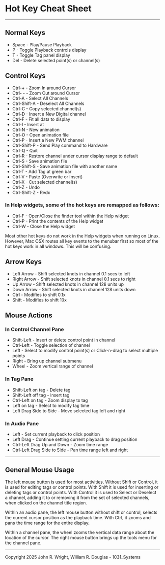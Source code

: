 <!-- john Fri Jun 27 07:35:16 PDT 2024 -->
<!-- This software is made available for use under the GNU General Public License (GPL). -->
<!-- A copy of this license is available within the repository for this software and is -->
<!-- included herein by reference. -->

# Hot Key Cheat Sheet
---
## Normal Keys
- Space - Play/Pause Playback
- P - Toggle Playback controls display
- T - Toggle Tag panel display
- Del - Delete selected point(s) or channel(s)

## Control Keys
- Ctrl-+ - Zoom In around Cursor
- Ctrl- - - Zoom Out around Cursor
- Ctrl-A - Select All Channels
- Ctrl-Shift-A - Deselect All Channels
- Ctrl-C - Copy selected channel(s)
- Ctrl-D - Insert a New Digital channel
- Ctrl-F - Fit all data to display
- Ctrl-I - Insert at
- Ctrl-N - New animation
- Ctrl-O - Open animation file
- Ctrl-P - Insert a New PWM channel
- Ctrl-Shift-P - Send Play command to Hardware
- Ctrl-Q - Quit
- Ctrl-R - Restore channel under cursor display range to default
- Ctrl-S - Save animation file
- Ctrl-Shift-S - Save animation file with another name
- Ctrl-T - Add Tag at green bar
- Ctrl-V - Paste (Overwrite or Insert)
- Ctrl-X - Cut selected channel(s)
- Ctrl-Z - Undo
- Ctrl-Shift-Z - Redo

### In Help widgets, some of the hot keys are remapped as follows:
- Ctrl-F - Open/Close the finder tool within the Help widget
- Ctrl-P - Print the contents of the Help widget
- Ctrl-W - Close the Help widget

Most other hot keys do not work in the Help widgets when running on Linux.
However, Mac OSX routes all key events to the menubar first so most of the hot
keys work in all windows.  This will be confusing.

## Arrow Keys
- Left Arrow - Shift selected knots in channel 0.1 secs to left
- Right Arrow - Shift selected knots in channel 0.1 secs to right
- Up Arrow - Shift selected knots in channel 128 units up
- Down Arrow - Shift selected knots in channel 128 units down
- Ctrl - Modifies to shift 0.1x
- Shift - Modifies to shift 10x

## Mouse Actions
### In Control Channel Pane
- Shift-Left - Insert or delete control point in channel
- Ctrl-Left - Toggle selection of channel
- Left - Select to modify control point(s) or Click-n-drag to select multiple points
- Right - Bring up channel submenu
- Wheel - Zoom vertical range of channel

### In Tag Pane
- Shift-Left on tag - Delete tag
- Shift-Left off tag - Insert tag
- Ctrl-Left on tag - Zoom display to tag
- Left on tag - Select to modify tag time
- Left Drag Side to Side - Move selected tag left and right

### In Audio Pane
- Left - Set current playback to click position
- Left Drag - Continue setting current playback to drag position
- Ctrl-Left Drag Up and Down - Zoom time range
- Ctrl-Left Drag Side to Side - Pan time range left and right

---
## General Mouse Usage
The left mouse button is used for most activities.  Without Shift or
Control, it is used for editing tags or control points.  With Shift
it is used for inserting or deleting tags or control points.  With
Control it is used to Select or Deselect a channel, adding it to or
removing it from the set of selected channels, when clicked on the
channel title region.

Within an audio pane, the left mouse button without shift or 
control, selects the current cursor position as the playback time.
With Ctrl, it zooms and pans the time range for the entire display.

Within a channel pane, the wheel zooms the vertical data range about
the location of the cursor.  The right mouse button brings up the
tools menu for the channel pane.

***

Copyright 2025 John R. Wright, William R. Douglas - 1031_Systems
